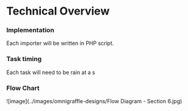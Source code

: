 # Technical Overview

### Implementation
Each importer will be written in PHP script.

### Task timing
Each task will need to be rain at a s

### Flow Chart
![image](../images/omnigraffle-designs/Flow Diagram - Section 6.jpg)